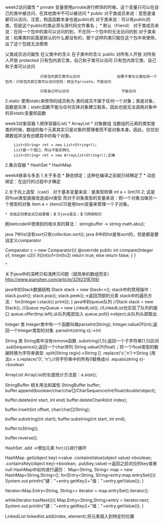 week2访问属性
	* private
变量使用private进行修饰的时候，这个变量只可以在自己的类中被访问，在其他类中不可以被访问
	* public
对于类成员来说：意思是谁都可以访问，注意，构造函数本身也是public的
对于类来说：可以有public的类，但是这个public的类必须与源代码文件重名；
	* 默认（friend）
对于类成员来说：在同一个包中的类可以访问的到，不在同一个包中的无法访问的到
对于类来说：如果类的前面是默认的什么都没有的，那个这样的类只能在这个包中来使用，出了这个包就无法使用





父类成员访问属性		在父类中的含义	在子类中的含义
public				对所有人开放		对所有人开放
protected			只有包内其它类，自己和子类可以访问		只有包内其它类、自己和子类可以访问

					只有包内其它类可以访问					如果子类与父类在同一个包内：只有包内其它类可以访问否则：相当于private，不能访问

					只有自己可以访问						不能访问 


2.static
    使用static来修饰的成员称为 类的成员不属于任何一个对象；类是对象，函数是实体；static函数不能与任何实体对象建立联系，因此也就无法调用对象中的非static变量和函数

week3对象容器
1.顺序容器(List)
	* 
ArrayList
	* 
对象数组
当数组的元素的类型是类的时候，数组的每个元素其实只是对象的管理者而不是对象本身。因此，仅仅创建数组并没有创建其中的每个对象。


        List<String> ret = new List<String>();
        List是一个借口，所以不能实例化
        List<String> ret = new ArrayList<String>();正确
2.集合容器
	* 
HashSet
	* 
HashMap


week4继承与多态
1.关于多态
	* 
静态绑定：这种在编译之前就已经确定了
	* 
动态绑定：在运行的过程中才确定


2.关于向上造型（cast）
    对于基本变量来说：是类型转换
    int a = (int)10.2;
    这是将float类型直接改造成int类型
    而对于对象类型的变量来说：把一个对象当做另一个类型的对象
    item a = (item)CD是用item变量来管理一个子对象。


	* 总结正则表达式已经掌握；复习java语法；复习网络知识

刷leetcode中使用到的相关库的算法：
stringbuffer  -> string
math.abs();

java 7中list没有sort只有collection.sort();
java 8中的list是有sort的，但是都是要自定义comparator

Comparator c = new Comparator<Integer>(){
    @override
     public int compare(Integer o1, Integer o2){
        if((int)o1<(int)o2)
            return true;
        else
            return false;
    }
}


	* 
关于java中的深拷贝和浅拷贝问题（就简单的数组而言）
http://www.pianshen.com/article/3292318749/

java中的Stack数据结构
Stack<Integer> stack = new Stack<>();
stack中的常用操作：
stack.push();
stack.pop();
stack.peek();->返回顶部的元素
stack中的遍历方法：
for(Integer i:stack){
    print(i);
}
java中的queue队列
//Stack<Integer> stack = new Stack<Integer>();
//Queue<Integer> myQueue = new LinkedList<Integer>();
//LinkedList也实现了队列的接口
queue.offer(tmp.left);从队列尾部加入
queue.poll()->object;从队列头部取出

Integer 类
Integer类中有一个函数叫做parseInt(String);
Integer.valueOf(int);返回一个Integer类型的对象
.parseInt(string s);->int

String 类
String类中没有remove函数
.substring(1,5);返回一个子字符串[1,5)区间
.subSequence();返回一个char序列
String.valueOf(float)；将一个float类型的数据转换为字符串类型
.split(String regix)->String []
.replace('o','n')->String  {用法s = s.replace('0', 'n');//将字符串中的所有0替换成n}
.equals(string s)->boolean

ArrayList
ArrayList的长度统计方法是：a.size();


StringBuffer 相关用法和属性
StringBuffer buffer;
buffer.append(boolean/char/char[]/CharSequence/int/float/double/object);

buffer.delete(int start, int end)
buffer.deleteCharAt(int index);

buffer.insert(int offset, char/char[]/String);

buffer.substring(int start);
buffer.substring(int start, int end);

buffer.toString();

buffer.reverse();

HashSet
.add ->增加元素
for(:){}进行循环

HashMap
.get(object key)->value
.containsValue(object value)->boolean;
.containsKey(object key)->boolean;
.put(key,value)->返回之前对应的key或者null
HashMap中如何进行遍历：
Map<String, String> map = new HashMap<String,String>();
for(Entry<String, String>entry:map.entrySet()){
    System.out.println("键："+entry.getKey()+"值："+entry.getValue());
}

Iterator<Map.Entry<String, String>> iterator = map.entrySet().iterator();

while(iterator.hasNext()){
    Map.Entry<String,String>entry = iterator.next;
    System.out.println("键："+entry.getKey()+"值："+entry.getValue());
}

LinkedList
linkedlist.add(index, element);将元素插入到特定的位置


